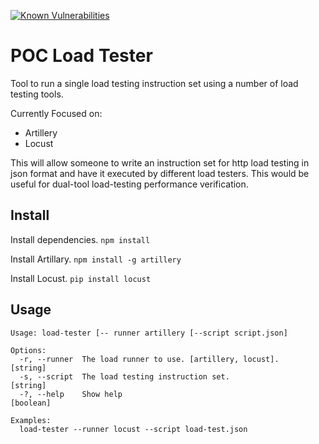 [![Known Vulnerabilities](https://snyk.io/test/github/tommyj1994/load-tester/bf0f91db6e17297b837d5ef22a18c0aa98908eb1/badge.svg)](https://snyk.io/test/github/tommyj1994/load-tester/bf0f91db6e17297b837d5ef22a18c0aa98908eb1)


# POC Load Tester
Tool to run a single load testing instruction set using a number of load testing tools.

Currently Focused on:
* Artillery
* Locust

This will allow someone to write an instruction set for http load testing in json format and have it executed by different load testers. This would be useful for dual-tool load-testing performance verification.

## Install
Install dependencies.
`npm install`

Install Artillary.
`npm install -g artillery`

Install Locust.
`pip install locust`

## Usage
```
Usage: load-tester [-- runner artillery [--script script.json]

Options:
  -r, --runner  The load runner to use. [artillery, locust].            [string]
  -s, --script  The load testing instruction set.                       [string]
  -?, --help    Show help                                              [boolean]

Examples:
  load-tester --runner locust --script load-test.json
```
